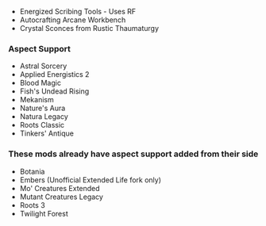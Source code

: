 - Energized Scribing Tools - Uses RF
- Autocrafting Arcane Workbench
- Crystal Sconces from Rustic Thaumaturgy

### Aspect Support
- Astral Sorcery
- Applied Energistics 2
- Blood Magic
- Fish's Undead Rising
- Mekanism
- Nature's Aura
- Natura Legacy
- Roots Classic
- Tinkers' Antique

### These mods already have aspect support added from their side
- Botania
- Embers (Unofficial Extended Life fork only)
- Mo' Creatures Extended
- Mutant Creatures Legacy
- Roots 3
- Twilight Forest